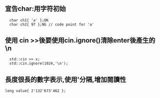 #

## 宣告char:用字符初始

      char ch1{ 'a' };OK
      char ch2{ 97 };NG // code point for 'a'

## 使用 cin >>後要使用cin.ignore()清除enter後產生的\n

      std::cin >> x;
      std::cin.ignore(1024,'\n');
## 長度很長的數字表示,使用'分隔,增加閱讀性

    long value{ 2'132'673'462 };


